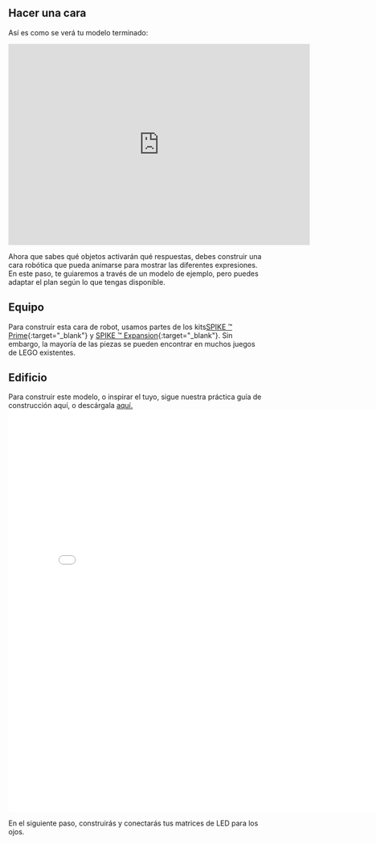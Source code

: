 ## Hacer una cara

Así es como se verá tu modelo terminado: 

<iframe src="https://sketchfab.com/models/d0e78282ad3c4436a2ac7a5326983d8b/embed?autospin=0.2&amp;autostart=1" width="600" height="400" frameborder="0" mark="crwd-mark"></iframe>

Ahora que sabes qué objetos activarán qué respuestas, debes construir una cara robótica que pueda animarse para mostrar las diferentes expresiones. En este paso, te guiaremos a través de un modelo de ejemplo, pero puedes adaptar el plan según lo que tengas disponible.

## Equipo
Para construir esta cara de robot, usamos partes de los kits[SPIKE ™ Prime](https://education.lego.com/en-gb/product/spike-prime){:target="_blank"} y [SPIKE ™ Expansion](https://education.lego.com/en-gb/products/lego-education-spike-prime-expansion-set/45680){:target="_blank"}. Sin embargo, la mayoría de las piezas se pueden encontrar en muchos juegos de LEGO existentes.

## Edificio
Para construir este modelo, o inspirar el tuyo, sigue nuestra práctica guía de construcción aquí, o descárgala [aquí.](images/robot_face.pdf)
<embed src="images/robot_face.pdf" width="800"  height="800" alt="pdf" pluginspage="http://www.adobe.com/products/acrobat/readstep2.html">

En el siguiente paso, construirás y conectarás tus matrices de LED para los ojos.

